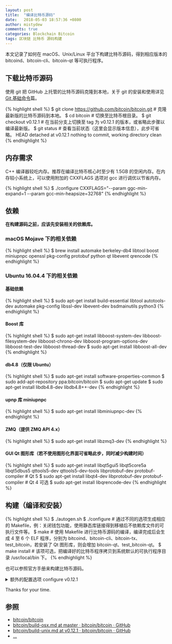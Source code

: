 ```yaml
---
layout: post
title:  "编译比特币源码"
date:   2018-05-03 18:57:36 +0800
author: mistydew
comments: true
categories: Blockchain Bitcoin
tags: 区块链 比特币 源码构建
---
```

本文记录了如何在 macOS、Unix/Linux 平台下构建比特币源码，得到相应版本的 bitcoind、bitcoin-cli、bitcoin-qt 等可执行程序。

## 下载比特币源码

使用 git 把 GitHub 上托管的比特币源码克隆到本地，关于 git 的安装和使用详见 [Git 基础命令](/blog/2018/04/git-commands.html)篇。

{% highlight shell %}
$ git clone https://github.com/bitcoin/bitcoin.git # 克隆最新版的比特币源码到本地。
$ cd bitcoin # 切换至比特币根目录。
$ git checkout v0.12.1 # 在当前分支上切换至 tag 为 v0.12.1 的版本，或省略此步骤以编译最新版。
$ git status # 查看当前状态（这里会显示版本信息），此步可省略。
HEAD detached at v0.12.1
nothing to commit, working directory clean
{% endhighlight %}

## 内存需求

C++ 编译器较吃内存。推荐在编译比特币核心时至少有 1.5GB 的空闲内存。在内存较小系统上，可以使用附加的 CXXFLAGS 选项对 gcc 进行调优以节省内存。

{% highlight shell %}
$ ./configure CXXFLAGS="--param ggc-min-expand=1 --param gcc-min-heapsize=32768"
{% endhighlight %}

## 依赖

**在构建源码之前，应该先安装相关的依赖库。**

### macOS Mojave 下的相关依赖

{% highlight shell %}
$ brew install automake berkeley-db4 libtool boost miniupnpc openssl pkg-config protobuf python qt libevent qrencode
{% endhighlight %}

### Ubuntu 16.04.4 下的相关依赖

#### 基础依赖

{% highlight shell %}
$ sudo apt-get install build-essential libtool autotools-dev automake pkg-config libssl-dev libevent-dev bsdmainutils python3
{% endhighlight %}

#### Boost 库

{% highlight shell %}
$ sudo apt-get install libboost-system-dev libboost-filesystem-dev libboost-chrono-dev libboost-program-options-dev libboost-test-dev libboost-thread-dev
$ sudo apt-get install libboost-all-dev
{% endhighlight %}

#### db4.8（仅限 Ubuntu）

{% highlight shell %}
$ sudo apt-get install software-properties-common
$ sudo add-apt-repository ppa:bitcoin/bitcoin
$ sudo apt-get update
$ sudo apt-get install libdb4.8-dev libdb4.8++-dev
{% endhighlight %}

#### upnp 库 miniupnpc

{% highlight shell %}
$ sudo apt-get install libminiupnpc-dev
{% endhighlight %}

#### ZMQ（提供 ZMQ API 4.x）

{% highlight shell %}
$ sudo apt-get install libzmq3-dev
{% endhighlight %}

#### GUI Qt 图形库（若不使用图形化界面可省略此步，同时减少构建时间）

{% highlight shell %}
$ sudo apt-get install libqt5gui5 libqt5core5a libqt5dbus5 qttools5-dev qttools5-dev-tools libprotobuf-dev protobuf-compiler # Qt 5
$ sudo apt-get install libqt4-dev libprotobuf-dev protobuf-compiler # Qt 4 可选
$ sudo apt-get install libqrencode-dev
{% endhighlight %}

## 构建（编译和安装）

{% highlight shell %}
$ ./autogen.sh
$ ./configure # 通过不同的选项生成相应的 Makefile，例：关闭钱包功能，使用静态库链接得到移植后不依赖库文件的可执行文件等。
$ make # 使用 Makefile 进行比特币源码的编译，编译完成后会生成 4 至 6 个 ELF 程序，分别为 bitcoind、bitcoin-cli、bitcoin-tx、test_bitcoin，若安装了 Qt 图形库，则会增加 bitcoin-qt、test_bitcoin-qt。
$ make install # 该项可选，把编译好的比特币程序拷贝到系统默认的可执行程序目录 /usr/local/bin 下。
{% endhighlight %}

也可以参照官方手册来构建比特币源码。

<details>
<summary>额外的配置选项 configure v0.12.1</summary>
{% highlight shell %}
$ ./configure --help
`configure' configures Bitcoin Core 0.12.1 to adapt to many kinds of systems.

Usage: ./configure [OPTION]... [VAR=VALUE]...

To assign environment variables (e.g., CC, CFLAGS...), specify them as
VAR=VALUE.  See below for descriptions of some of the useful variables.

Defaults for the options are specified in brackets.

Configuration:
  -h, --help              display this help and exit
      --help=short        display options specific to this package
      --help=recursive    display the short help of all the included packages
  -V, --version           display version information and exit
  -q, --quiet, --silent   do not print `checking ...' messages
      --cache-file=FILE   cache test results in FILE [disabled]
  -C, --config-cache      alias for `--cache-file=config.cache'
  -n, --no-create         do not create output files
      --srcdir=DIR        find the sources in DIR [configure dir or `..']

Installation directories:
  --prefix=PREFIX         install architecture-independent files in PREFIX
                          [/usr/local]
  --exec-prefix=EPREFIX   install architecture-dependent files in EPREFIX
                          [PREFIX]

By default, `make install' will install all the files in
`/usr/local/bin', `/usr/local/lib' etc.  You can specify
an installation prefix other than `/usr/local' using `--prefix',
for instance `--prefix=$HOME'.

For better control, use the options below.

Fine tuning of the installation directories:
  --bindir=DIR            user executables [EPREFIX/bin]
  --sbindir=DIR           system admin executables [EPREFIX/sbin]
  --libexecdir=DIR        program executables [EPREFIX/libexec]
  --sysconfdir=DIR        read-only single-machine data [PREFIX/etc]
  --sharedstatedir=DIR    modifiable architecture-independent data [PREFIX/com]
  --localstatedir=DIR     modifiable single-machine data [PREFIX/var]
  --libdir=DIR            object code libraries [EPREFIX/lib]
  --includedir=DIR        C header files [PREFIX/include]
  --oldincludedir=DIR     C header files for non-gcc [/usr/include]
  --datarootdir=DIR       read-only arch.-independent data root [PREFIX/share]
  --datadir=DIR           read-only architecture-independent data [DATAROOTDIR]
  --infodir=DIR           info documentation [DATAROOTDIR/info]
  --localedir=DIR         locale-dependent data [DATAROOTDIR/locale]
  --mandir=DIR            man documentation [DATAROOTDIR/man]
  --docdir=DIR            documentation root [DATAROOTDIR/doc/bitcoin]
  --htmldir=DIR           html documentation [DOCDIR]
  --dvidir=DIR            dvi documentation [DOCDIR]
  --pdfdir=DIR            pdf documentation [DOCDIR]
  --psdir=DIR             ps documentation [DOCDIR]

Program names:
  --program-prefix=PREFIX            prepend PREFIX to installed program names
  --program-suffix=SUFFIX            append SUFFIX to installed program names
  --program-transform-name=PROGRAM   run sed PROGRAM on installed program names

System types:
  --build=BUILD     configure for building on BUILD [guessed]
  --host=HOST       cross-compile to build programs to run on HOST [BUILD]

Optional Features:
  --disable-option-checking  ignore unrecognized --enable/--with options
  --disable-FEATURE       do not include FEATURE (same as --enable-FEATURE=no)
  --enable-FEATURE[=ARG]  include FEATURE [ARG=yes]
  --enable-silent-rules   less verbose build output (undo: "make V=1")
  --disable-silent-rules  verbose build output (undo: "make V=0")
  --disable-maintainer-mode
                          disable make rules and dependencies not useful (and
                          sometimes confusing) to the casual installer
  --enable-dependency-tracking
                          do not reject slow dependency extractors
  --disable-dependency-tracking
                          speeds up one-time build
  --enable-shared[=PKGS]  build shared libraries [default=yes]
  --enable-static[=PKGS]  build static libraries [default=yes]
  --enable-fast-install[=PKGS]
                          optimize for fast installation [default=yes]
  --disable-libtool-lock  avoid locking (might break parallel builds)
  --disable-wallet        disable wallet (enabled by default)
  --enable-upnp-default   if UPNP is enabled, turn it on at startup (default
                          is no)
  --disable-tests         do not compile tests (default is to compile)
  --disable-gui-tests     do not compile GUI tests (default is to compile if
                          GUI and tests enabled)
  --disable-bench         do not compile benchmarks (default is to compile)
  --enable-comparison-tool-reorg-tests
                          enable expensive reorg tests in the comparison tool
                          (default no)
  --enable-extended-rpc-tests
                          enable expensive RPC tests when using lcov (default
                          no)
  --disable-hardening     do not attempt to harden the resulting executables
                          (default is to harden)
  --enable-reduce-exports attempt to reduce exported symbols in the resulting
                          executables (default is no)
  --disable-ccache        do not use ccache for building (default is to use if
                          found)
  --enable-lcov           enable lcov testing (default is no)
  --enable-glibc-back-compat
                          enable backwards compatibility with glibc
  --disable-zmq           disable ZMQ notifications
  --enable-debug          use debug compiler flags and macros (default is no)
  --disable-largefile     omit support for large files

Optional Packages:
  --with-PACKAGE[=ARG]    use PACKAGE [ARG=yes]
  --without-PACKAGE       do not use PACKAGE (same as --with-PACKAGE=no)
  --with-pic[=PKGS]       try to use only PIC/non-PIC objects [default=use
                          both]
  --with-aix-soname=aix|svr4|both
                          shared library versioning (aka "SONAME") variant to
                          provide on AIX, [default=aix].
  --with-gnu-ld           assume the C compiler uses GNU ld [default=no]
  --with-sysroot[=DIR]    Search for dependent libraries within DIR (or the
                          compiler's sysroot if not specified).
  --with-miniupnpc        enable UPNP (default is yes if libminiupnpc is
                          found)
  --with-comparison-tool  path to java comparison tool (requires
                          --enable-tests)
  --with-qrencode         enable QR code support (default is yes if qt is
                          enabled and libqrencode is found)
  --with-protoc-bindir=BIN_DIR
                          specify protoc bin path
  --with-utils            build bitcoin-cli bitcoin-tx (default=yes)
  --with-libs             build libraries (default=yes)
  --with-daemon           build bitcoind daemon (default=yes)
  --with-incompatible-bdb allow using a bdb version other than 4.8
  --with-gui[=no|qt4|qt5|auto]
                          build bitcoin-qt GUI (default=auto, qt5 tried first)
  --with-qt-incdir=INC_DIR
                          specify qt include path (overridden by pkgconfig)
  --with-qt-libdir=LIB_DIR
                          specify qt lib path (overridden by pkgconfig)
  --with-qt-plugindir=PLUGIN_DIR
                          specify qt plugin path (overridden by pkgconfig)
  --with-qt-translationdir=PLUGIN_DIR
                          specify qt translation path (overridden by
                          pkgconfig)
  --with-qt-bindir=BIN_DIR
                          specify qt bin path
  --with-qtdbus           enable DBus support (default is yes if qt is enabled
                          and QtDBus is found)
  --with-boost[=ARG]      use Boost library from a standard location
                          (ARG=yes), from the specified location (ARG=<path>),
                          or disable it (ARG=no) [ARG=yes]
  --with-boost-libdir=LIB_DIR
                          Force given directory for boost libraries. Note that
                          this will override library path detection, so use
                          this parameter only if default library detection
                          fails and you know exactly where your boost
                          libraries are located.
  --with-boost-system[=special-lib]
                          use the System library from boost - it is possible
                          to specify a certain library for the linker e.g.
                          --with-boost-system=boost_system-gcc-mt
  --with-boost-filesystem[=special-lib]
                          use the Filesystem library from boost - it is
                          possible to specify a certain library for the linker
                          e.g. --with-boost-filesystem=boost_filesystem-gcc-mt
  --with-boost-program-options[=special-lib]
                          use the program options library from boost - it is
                          possible to specify a certain library for the linker
                          e.g.
                          --with-boost-program-options=boost_program_options-gcc-mt-1_33_1
  --with-boost-thread[=special-lib]
                          use the Thread library from boost - it is possible
                          to specify a certain library for the linker e.g.
                          --with-boost-thread=boost_thread-gcc-mt
  --with-boost-chrono[=special-lib]
                          use the Chrono library from boost - it is possible
                          to specify a certain library for the linker e.g.
                          --with-boost-chrono=boost_chrono-gcc-mt
  --with-boost-unit-test-framework[=special-lib]
                          use the Unit_Test_Framework library from boost - it
                          is possible to specify a certain library for the
                          linker e.g.
                          --with-boost-unit-test-framework=boost_unit_test_framework-gcc

Some influential environment variables:
  CXX         C++ compiler command
  CXXFLAGS    C++ compiler flags
  LDFLAGS     linker flags, e.g. -L<lib dir> if you have libraries in a
              nonstandard directory <lib dir>
  LIBS        libraries to pass to the linker, e.g. -l<library>
  CPPFLAGS    (Objective) C/C++ preprocessor flags, e.g. -I<include dir> if
              you have headers in a nonstandard directory <include dir>
  OBJCXX      Objective C++ compiler command
  OBJCXXFLAGS Objective C++ compiler flags
  CC          C compiler command
  CFLAGS      C compiler flags
  LT_SYS_LIBRARY_PATH
              User-defined run-time library search path.
  CPP         C preprocessor
  CXXCPP      C++ preprocessor
  PKG_CONFIG  path to pkg-config utility
  PKG_CONFIG_PATH
              directories to add to pkg-config's search path
  PKG_CONFIG_LIBDIR
              path overriding pkg-config's built-in search path
  QT_CFLAGS   C compiler flags for QT, overriding pkg-config
  QT_LIBS     linker flags for QT, overriding pkg-config
  QT_TEST_CFLAGS
              C compiler flags for QT_TEST, overriding pkg-config
  QT_TEST_LIBS
              linker flags for QT_TEST, overriding pkg-config
  QT_DBUS_CFLAGS
              C compiler flags for QT_DBUS, overriding pkg-config
  QT_DBUS_LIBS
              linker flags for QT_DBUS, overriding pkg-config
  QTPLATFORM_CFLAGS
              C compiler flags for QTPLATFORM, overriding pkg-config
  QTPLATFORM_LIBS
              linker flags for QTPLATFORM, overriding pkg-config
  X11XCB_CFLAGS
              C compiler flags for X11XCB, overriding pkg-config
  X11XCB_LIBS linker flags for X11XCB, overriding pkg-config
  QTXCBQPA_CFLAGS
              C compiler flags for QTXCBQPA, overriding pkg-config
  QTXCBQPA_LIBS
              linker flags for QTXCBQPA, overriding pkg-config
  QTPRINT_CFLAGS
              C compiler flags for QTPRINT, overriding pkg-config
  QTPRINT_LIBS
              linker flags for QTPRINT, overriding pkg-config
  SSL_CFLAGS  C compiler flags for SSL, overriding pkg-config
  SSL_LIBS    linker flags for SSL, overriding pkg-config
  CRYPTO_CFLAGS
              C compiler flags for CRYPTO, overriding pkg-config
  CRYPTO_LIBS linker flags for CRYPTO, overriding pkg-config
  PROTOBUF_CFLAGS
              C compiler flags for PROTOBUF, overriding pkg-config
  PROTOBUF_LIBS
              linker flags for PROTOBUF, overriding pkg-config
  QR_CFLAGS   C compiler flags for QR, overriding pkg-config
  QR_LIBS     linker flags for QR, overriding pkg-config
  EVENT_CFLAGS
              C compiler flags for EVENT, overriding pkg-config
  EVENT_LIBS  linker flags for EVENT, overriding pkg-config
  EVENT_PTHREADS_CFLAGS
              C compiler flags for EVENT_PTHREADS, overriding pkg-config
  EVENT_PTHREADS_LIBS
              linker flags for EVENT_PTHREADS, overriding pkg-config
  ZMQ_CFLAGS  C compiler flags for ZMQ, overriding pkg-config
  ZMQ_LIBS    linker flags for ZMQ, overriding pkg-config

Use these variables to override the choices made by `configure' or to help
it to find libraries and programs with nonstandard names/locations.

Report bugs to <https://github.com/bitcoin/bitcoin/issues>.
{% endhighlight %}
</details>

Thanks for your time.

## 参照
* [bitcoin/bitcoin](https://github.com/bitcoin/bitcoin)
* [bitcoin/build-osx.md at master · bitcoin/bitcoin · GitHub](https://github.com/bitcoin/bitcoin/blob/master/doc/build-osx.md)
* [bitcoin/build-unix.md at v0.12.1 · bitcoin/bitcoin · GitHub](https://github.com/bitcoin/bitcoin/blob/v0.12.1/doc/build-unix.md)
* [...](https://github.com/mistydew/blockchain)
